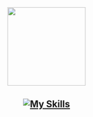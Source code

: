 <h2></h2>
<div align="center">
  
  <img height="180em" src="https://github-readme-streak-stats.herokuapp.com/?user=MatheusTG&theme=tokyonight&hide_border=true"/>
  
</div>

<h2 align="center">
  
  [![My Skills](https://skillicons.dev/icons?i=javascript,typescript,python,django,react,postgres,figma,git)](https://skillicons.dev)
</div>
